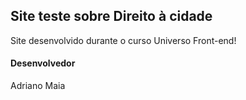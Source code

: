 ## Site teste sobre Direito à cidade
Site desenvolvido durante o curso Universo Front-end!

#### Desenvolvedor

Adriano Maia
